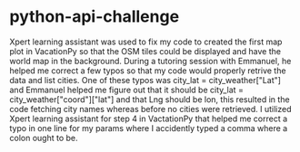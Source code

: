 # python-api-challenge
Xpert learning assistant was used to fix my code to created the first map plot in VacationPy so that the OSM tiles could be displayed and have the world map in the background. During a tutoring session with Emmanuel, he helped me correct a few typos so that my code would properly retrive the data and list cities. One of these typos was city_lat = city_weather["Lat"] and Emmanuel helped me figure out that it should be city_lat = city_weather["coord"]["lat"] and that Lng should be lon, this resulted in the code fetching city names whereas before no cities were retrieved. I utilized Xpert learning assistant for step 4 in VactationPy that helped me correct a typo in one line for my params where I accidently typed a comma where a colon ought to be. 
